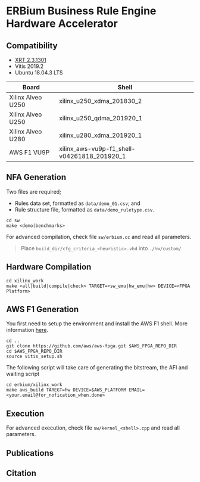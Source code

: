 ERBium Business Rule Engine Hardware Accelerator
===========================

## Compatibility ##
- [XRT 2.3.1301](https://github.com/Xilinx/XRT/tree/2019.2.0.3)
- Vitis 2019.2
- Ubuntu 18.04.3 LTS

Board | Shell 
------|-------
Xilinx Alveo U250|xilinx_u250_xdma_201830_2
Xilinx Alveo U250|xilinx_u250_qdma_201920_1
Xilinx Alveo U280|xilinx_u280_xdma_201920_1
AWS F1 VU9P|xilinx_aws-vu9p-f1_shell-v04261818_201920_1


## NFA Generation ##
Two files are required;
 - Rules data set, formatted as `data/demo_01.csv`; and
 - Rule structure file, formatted as `data/demo_ruletype.csv`.

```
cd sw
make <demo|benchmarks>
```

For advanced compilation, check file `sw/erbium.cc` and read all parameters.

> Place `build_dir/cfg_criteria_<heuristic>.vhd` into `./hw/custom/`

## Hardware Compilation ##

```
cd xilinx_work
make <all|build|compile|check> TARGET=<sw_emu|hw_emu|hw> DEVICE=<FPGA Platform>
```

## AWS F1 Generation ##
You first need to setup the environment and install the AWS F1 shell. More information [here](https://github.com/aws/aws-fpga/tree/master/Vitis).
```
cd ..
git clone https://github.com/aws/aws-fpga.git $AWS_FPGA_REPO_DIR  
cd $AWS_FPGA_REPO_DIR                                         
source vitis_setup.sh
```

The following script will take care of generating the bitstream, the AFI and waiting script
```
cd erbium/xilinx_work
make aws_build TAREGT=hw DEVICE=$AWS_PLATFORM EMAIL=<your.email@for_nofication_when.done>
```

## Execution ##
For advanced execution, check file `sw/kernel_<shell>.cpp` and read all parameters.

## Publications ##

## Citation ##